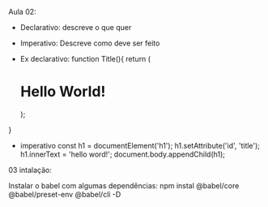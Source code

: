 Aula 02:

* Declarativo: descreve o que quer
* Imperativo: Descreve como deve ser feito

* Ex declarativo:
function Title(){
  return (
   <h1 id="title">
      Hello World!
   </h1>
  );
}


* imperativo
const h1 = documentElement('h1');
h1.setAttribute('id', 'title');
h1.innerText = 'hello word!';
document.body.appendChild(h1);

03 intalação:

Instalar o babel com algumas dependências:
npm instal @babel/core @babel/preset-env @babel/cli -D


